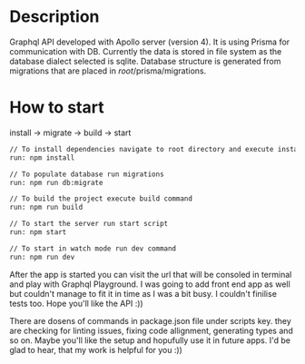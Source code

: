 # Description
Graphql API developed with Apollo server (version 4). It is using Prisma for communication with DB. Currently the data is stored in file system as the database dialect selected is sqlite. Database structure is generated from migrations that are placed in *root*/prisma/migrations. 

# How to start
install -> migrate -> build -> start
```bash
// To install dependencies navigate to root directory and execute install command
run: npm install

// To populate database run migrations
run: npm run db:migrate

// To build the project execute build command
run: npm run build

// To start the server run start script
run: npm start

// To start in watch mode run dev command
run: npm run dev
```

After the app is started you can visit the url that will be consoled in terminal and play with Graphql Playground. I was going to add front end app as well but couldn't manage to fit it in time as I was a bit busy. I couldn't finilise tests too. Hope you'll like the API :))

There are dosens of commands in package.json file under scripts key. they are checking for linting issues, fixing code allignment, generating types and so on. Maybe you'll like the setup and hopufully use it in future apps. I'd be glad to hear, that my work is helpful for you :))